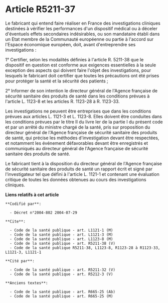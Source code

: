 # Article R5211-37

Le fabricant qui entend faire réaliser en France des investigations cliniques destinées à vérifier les performances d'un
dispositif médical ou à déceler d'éventuels effets secondaires indésirables, ou son mandataire établi dans un Etat membre de
la Communauté européenne ou partie à l'accord sur l'Espace économique européen, doit, avant d'entreprendre ses
investigations :

1° Certifier, selon les modalités définies à l'article R. 5211-38 que le dispositif en question est conforme aux exigences
essentielles à la seule exception des aspects qui doivent faire l'objet des investigations, pour lesquels le fabricant doit
certifier que toutes les précautions ont été prises pour protéger la santé et la sécurité des patients ;

2° Informer de son intention le directeur général de l'Agence française de sécurité sanitaire des produits de santé dans les
conditions prévues à l'article L. 1123-8 et les articles R. 1123-28 à R. 1123-33.

Les investigations ne peuvent être entreprises que dans les conditions prévues aux articles L. 1121-3 et L. 1123-8. Elles
doivent être conduites dans les conditions prévues par le titre II du livre Ier de la partie I du présent code et par un
arrêté du ministre chargé de la santé, pris sur proposition du directeur général de l'Agence française de sécurité sanitaire
des produits de santé, qui précise les méthodes d'investigation devant être respectées, et notamment les événement
défavorables devant être enregistrés et communiqués au directeur général de l'Agence française de sécurité sanitaire des
produits de santé.

Le fabricant tient à la disposition du directeur général de l'Agence française de sécurité sanitaire des produits de santé un
rapport écrit et signé par l'investigateur tel que défini à l'article L. 1121-1 et contenant une évaluation critique de
toutes les données obtenues au cours des investigations cliniques.

**Liens relatifs à cet article**

	**Codifié par**:

	  - Décret n°2004-802 2004-07-29

	**Cite**:

	  - Code de la santé publique - art. L1121-1 (M)
	  - Code de la santé publique - art. L1121-3 (M)
	  - Code de la santé publique - art. L1123-8 (M)
	  - Code de la santé publique - art. R5211-38 (V)
	  - Code de la santé publique R5211-38, L1123-8, R1123-28 à R1123-33, L1121-3, L1121-1

	**Cité par**:

	  - Code de la santé publique - art. R5211-32 (V)
	  - Code de la santé publique - art. R5212-3 (V)

	**Anciens textes**:

	  - Code de la santé publique - art. R665-25 (Ab)
	  - Code de la santé publique - art. R665-25 (M)
